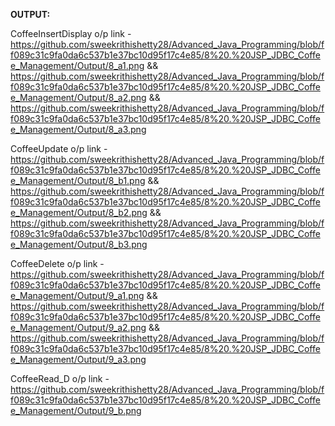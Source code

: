**OUTPUT:**

CoffeeInsertDisplay o/p link - https://github.com/sweekrithishetty28/Advanced_Java_Programming/blob/ff089c31c9fa0da6c537b1e37bc10d95f17c4e85/8%20.%20JSP_JDBC_Coffee_Management/Output/8_a1.png && https://github.com/sweekrithishetty28/Advanced_Java_Programming/blob/ff089c31c9fa0da6c537b1e37bc10d95f17c4e85/8%20.%20JSP_JDBC_Coffee_Management/Output/8_a2.png && https://github.com/sweekrithishetty28/Advanced_Java_Programming/blob/ff089c31c9fa0da6c537b1e37bc10d95f17c4e85/8%20.%20JSP_JDBC_Coffee_Management/Output/8_a3.png

CoffeeUpdate o/p link - https://github.com/sweekrithishetty28/Advanced_Java_Programming/blob/ff089c31c9fa0da6c537b1e37bc10d95f17c4e85/8%20.%20JSP_JDBC_Coffee_Management/Output/8_b1.png && https://github.com/sweekrithishetty28/Advanced_Java_Programming/blob/ff089c31c9fa0da6c537b1e37bc10d95f17c4e85/8%20.%20JSP_JDBC_Coffee_Management/Output/8_b2.png && https://github.com/sweekrithishetty28/Advanced_Java_Programming/blob/ff089c31c9fa0da6c537b1e37bc10d95f17c4e85/8%20.%20JSP_JDBC_Coffee_Management/Output/8_b3.png


CoffeeDelete o/p link - https://github.com/sweekrithishetty28/Advanced_Java_Programming/blob/ff089c31c9fa0da6c537b1e37bc10d95f17c4e85/8%20.%20JSP_JDBC_Coffee_Management/Output/9_a1.png && https://github.com/sweekrithishetty28/Advanced_Java_Programming/blob/ff089c31c9fa0da6c537b1e37bc10d95f17c4e85/8%20.%20JSP_JDBC_Coffee_Management/Output/9_a2.png && https://github.com/sweekrithishetty28/Advanced_Java_Programming/blob/ff089c31c9fa0da6c537b1e37bc10d95f17c4e85/8%20.%20JSP_JDBC_Coffee_Management/Output/9_a3.png

CoffeeRead_D o/p link - https://github.com/sweekrithishetty28/Advanced_Java_Programming/blob/ff089c31c9fa0da6c537b1e37bc10d95f17c4e85/8%20.%20JSP_JDBC_Coffee_Management/Output/9_b.png
